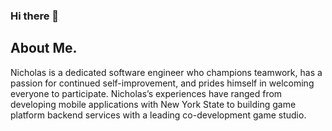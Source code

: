 ### Hi there 👋

## About Me.
Nicholas is a dedicated software engineer who champions teamwork, has a passion for continued self-improvement, and prides himself in welcoming everyone to participate. Nicholas’s experiences have ranged from developing mobile applications with New York State to building game platform backend services with a leading co-development game studio.
